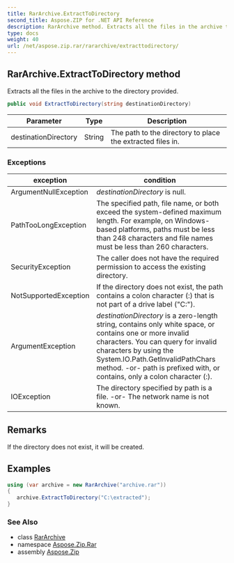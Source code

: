 ```yaml
---
title: RarArchive.ExtractToDirectory
second_title: Aspose.ZIP for .NET API Reference
description: RarArchive method. Extracts all the files in the archive to the directory provided
type: docs
weight: 40
url: /net/aspose.zip.rar/rararchive/extracttodirectory/
---
```

## RarArchive.ExtractToDirectory method

Extracts all the files in the archive to the directory provided.

```csharp
public void ExtractToDirectory(string destinationDirectory)
```

| Parameter | Type | Description |
| --- | --- | --- |
| destinationDirectory | String | The path to the directory to place the extracted files in. |

### Exceptions

| exception | condition |
| --- | --- |
| ArgumentNullException | *destinationDirectory* is null. |
| PathTooLongException | The specified path, file name, or both exceed the system-defined maximum length. For example, on Windows-based platforms, paths must be less than 248 characters and file names must be less than 260 characters. |
| SecurityException | The caller does not have the required permission to access the existing directory. |
| NotSupportedException | If the directory does not exist, the path contains a colon character (:) that is not part of a drive label ("C:\"). |
| ArgumentException | *destinationDirectory* is a zero-length string, contains only white space, or contains one or more invalid characters. You can query for invalid characters by using the System.IO.Path.GetInvalidPathChars method. -or- path is prefixed with, or contains, only a colon character (:). |
| IOException | The directory specified by path is a file. -or- The network name is not known. |

## Remarks

If the directory does not exist, it will be created.

## Examples

```csharp
using (var archive = new RarArchive("archive.rar")) 
{ 
   archive.ExtractToDirectory("C:\extracted");
}
```

### See Also

* class [RarArchive](../)
* namespace [Aspose.Zip.Rar](../../rararchive/)
* assembly [Aspose.Zip](../../../)



